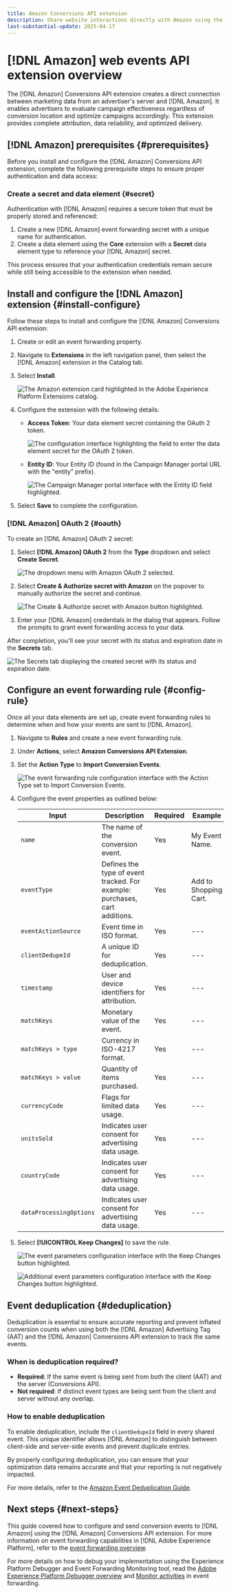 ```yaml
---
title: Amazon Conversions API extension
description: Share website interactions directly with Amazon using the Adobe Experience Platform web events API  
last-substantial-update: 2025-04-17
---
```

# [!DNL Amazon] web events API extension overview

The [!DNL Amazon] Conversions API extension creates a direct connection between marketing data from an advertiser's server and [!DNL Amazon]. It enables advertisers to evaluate campaign effectiveness regardless of conversion location and optimize campaigns accordingly. This extension provides complete attribution, data reliability, and optimized delivery.

## [!DNL Amazon] prerequisites {#prerequisites}

Before you install and configure the [!DNL Amazon] Conversions API extension, complete the following prerequisite steps to ensure proper authentication and data access:

### Create a secret and data element {#secret}

Authentication with [!DNL Amazon] requires a secure token that must be properly stored and referenced:

1. Create a new [!DNL Amazon] event forwarding secret with a unique name for authentication.
2. Create a data element using the **Core** extension with a **Secret** data element type to reference your [!DNL Amazon] secret.

This process ensures that your authentication credentials remain secure while still being accessible to the extension when needed.

## Install and configure the [!DNL Amazon] extension {#install-configure}

Follow these steps to install and configure the [!DNL Amazon] Conversions API extension:

1. Create or edit an event forwarding property.
2. Navigate to **Extensions** in the left navigation panel, then select the [!DNL Amazon] extension in the Catalog tab.
3. Select **Install**.

   ![The Amazon extension card highlighted in the Adobe Experience Platform Extensions catalog.](../../../images/extensions/server/amazon/amazon-extension.png)

4. Configure the extension with the following details:
   - **Access Token**: Your data element secret containing the OAuth 2 token.

     ![The configuration interface highlighting the field to enter the data element secret for the OAuth 2 token.](../../../images/extensions/server/amazon/2.png)

   - **Entity ID**: Your Entity ID (found in the Campaign Manager portal URL with the "entity" prefix).

     ![The Campaign Manager portal interface with the Entity ID field highlighted.](../../../images/extensions/server/amazon/3.png)

5. Select **Save** to complete the configuration.

### [!DNL Amazon] OAuth 2 {#oauth}

To create an [!DNL Amazon] OAuth 2 secret:

1. Select **[!DNL Amazon] OAuth 2** from the **Type** dropdown and select **Create Secret**.

   ![The dropdown menu with Amazon OAuth 2 selected.](../../../images/extensions/server/amazon/Oauth.png)

2. Select **Create & Authorize secret with Amazon** on the popover to manually authorize the secret and continue.

   ![The Create & Authorize secret with Amazon button highlighted.](../../../images/extensions/server/amazon/Oauth.1.png)

3. Enter your [!DNL Amazon] credentials in the dialog that appears. Follow the prompts to grant event forwarding access to your data.

After completion, you'll see your secret with its status and expiration date in the **Secrets** tab.

   ![The Secrets tab displaying the created secret with its status and expiration date.](../../../images/extensions/server/amazon/Oauth.2.png)

## Configure an event forwarding rule {#config-rule}

Once all your data elements are set up, create event forwarding rules to determine when and how your events are sent to [!DNL Amazon].

1. Navigate to **Rules** and create a new event forwarding rule.
2. Under **Actions**, select **Amazon Conversions API Extension**.
3. Set the **Action Type** to **Import Conversion Events**.

   ![The event forwarding rule configuration interface with the Action Type set to Import Conversion Events.](../../../images/extensions/server/amazon/4.png)

4. Configure the event properties as outlined below:

   | Input | Description | Required | Example |
   | --- | --- | --- | --- |
   | `name` | The name of the conversion event. | Yes | My Event Name. |
   | `eventType` | Defines the type of event tracked. For example: purchases, cart additions. | Yes | Add to Shopping Cart. |
   | `eventActionSource` | Event time in ISO format. |  Yes | --- |
   | `clientDedupeId` | A unique ID for deduplication. | Yes | --- |
   | `timestamp` | User and device identifiers for attribution. | Yes | --- |
   | `matchKeys` | Monetary value of the event. | Yes | --- |
   | `matchKeys > type` | Currency in ISO-4217 format. | Yes | --- |
   | `matchKeys > value` | Quantity of items purchased. | Yes | --- |
   | `currencyCode` | Flags for limited data usage. | Yes | --- |
   | `unitsSold` | Indicates user consent for advertising data usage. | Yes | --- |
   | `countryCode` | Indicates user consent for advertising data usage. | Yes | --- |
   | `dataProcessingOptions` | Indicates user consent for advertising data usage. | Yes | --- |

5. Select **[!UICONTROL Keep Changes]** to save the rule.

   ![The event parameters configuration interface with the Keep Changes button highlighted.](../../../images/extensions/server/amazon/5.png)

   ![Additional event parameters configuration interface with the Keep Changes button highlighted.](../../../images/extensions/server/amazon/6.png)

## Event deduplication {#deduplication}

Deduplication is essential to ensure accurate reporting and prevent inflated conversion counts when using both the [!DNL Amazon] Advertising Tag (AAT) and the [!DNL Amazon] Conversions API extension to track the same events.

### When is deduplication required?

- **Required**: If the same event is being sent from both the client (AAT) and the server (Conversions API).
- **Not required**: If distinct event types are being sent from the client and server without any overlap.

### How to enable deduplication

To enable deduplication, include the `clientDedupeId` field in every shared event. This unique identifier allows [!DNL Amazon] to distinguish between client-side and server-side events and prevent duplicate entries.

By properly configuring deduplication, you can ensure that your optimization data remains accurate and that your reporting is not negatively impacted.

For more details, refer to the [Amazon Event Deduplication Guide](https://advertising.amazon.com/).

## Next steps {#next-steps}

This guide covered how to configure and send conversion events to [!DNL Amazon] using the [!DNL Amazon] Conversions API extension. For more information on event forwarding capabilities in [!DNL Adobe Experience Platform], refer to the [event forwarding overview](../../../ui/event-forwarding/overview.md).

For more details on how to debug your implementation using the Experience Platform Debugger and Event Forwarding Monitoring tool, read the [Adobe Experience Platform Debugger overview](/help/debugger/home.md) and [Monitor activities](../../../ui/event-forwarding/monitoring.md) in event forwarding.

